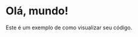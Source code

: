 <!DOCTYPE html>
<html>
<head>
    <title>Minha Página</title>
</head>
<body>
    <h1>Olá, mundo!</h1>
    <p>Este é um exemplo de como visualizar seu código.</p>
</body>
</html>

